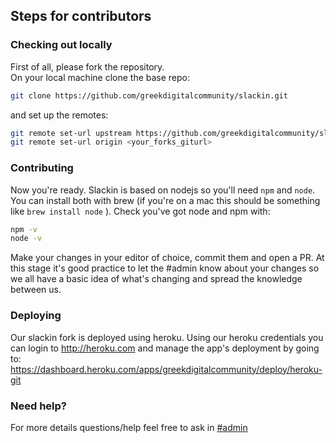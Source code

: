 ## Steps for contributors

### Checking out locally
First of all, please fork the repository.  
On your local machine clone the base repo:
```bash
git clone https://github.com/greekdigitalcommunity/slackin.git
```
and set up the remotes:
```bash
git remote set-url upstream https://github.com/greekdigitalcommunity/slackin.git
git remote set-url origin <your_forks_giturl>
```

### Contributing
Now you're ready. Slackin is based on nodejs so you'll need `npm` and `node`.
You can install both with brew (if you're on a mac this should be something like `brew install node` ). Check you've got node and npm with:
```bash
npm -v
node -v
```

Make your changes in your editor of choice, commit them and open a PR.
At this stage it's good practice to let the #admin know about your changes so we all have a basic idea of what's changing and spread the knowledge between us.


### Deploying
Our slackin fork is deployed using heroku.
Using our heroku credentials you can login to http://heroku.com and manage the app's deployment by going to: https://dashboard.heroku.com/apps/greekdigitalcommunity/deploy/heroku-git

### Need help?
For more details questions/help feel free to ask in [#admin](https://greekdigitalcommunity.slack.com/messages/G5BLCHYRF)
